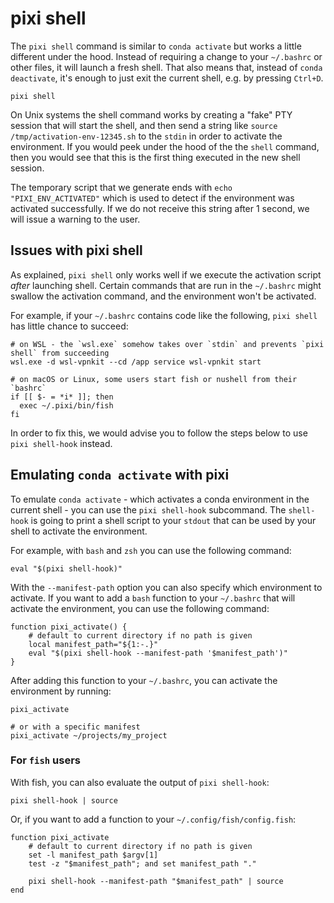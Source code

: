 # pixi shell

The `pixi shell` command is similar to `conda activate` but works a little different under the hood.
Instead of requiring a change to your `~/.bashrc` or other files, it will launch a fresh shell. 
That also means that, instead of `conda deactivate`, it's enough to just exit the current shell, e.g. by pressing `Ctrl+D`.

```shell
pixi shell
```

On Unix systems the shell command works by creating a "fake" PTY session that will start the shell, and then send a string like `source /tmp/activation-env-12345.sh` to the `stdin` in order to activate the environment. If you would peek under the hood of the the `shell` command, then you would see that this is the first thing executed in the new shell session.

The temporary script that we generate ends with `echo "PIXI_ENV_ACTIVATED"` which is used to detect if the environment was activated successfully. If we do not receive this string after 1 second, we will issue a warning to the user.

## Issues with pixi shell

As explained, `pixi shell` only works well if we execute the activation script _after_ launching shell. Certain commands that are run in the `~/.bashrc` might swallow the activation command, and the environment won't be activated.

For example, if your `~/.bashrc` contains code like the following, `pixi shell` has little chance to succeed:

```shell
# on WSL - the `wsl.exe` somehow takes over `stdin` and prevents `pixi shell` from succeeding
wsl.exe -d wsl-vpnkit --cd /app service wsl-vpnkit start

# on macOS or Linux, some users start fish or nushell from their `bashrc`
if [[ $- = *i* ]]; then
  exec ~/.pixi/bin/fish
fi
```

In order to fix this, we would advise you to follow the steps below to use `pixi shell-hook` instead.

## Emulating `conda activate` with pixi

To emulate `conda activate` - which activates a conda environment in the current shell - you can use the `pixi shell-hook` subcommand. The `shell-hook` is going to print a shell script to your `stdout` that can be used by your shell to activate the environment.

For example, with `bash` and `zsh` you can use the following command:

```shell
eval "$(pixi shell-hook)"
```

With the `--manifest-path` option you can also specify which environment to activate. If you want to add a `bash` function to your `~/.bashrc` that will activate the environment, you can use the following command:

```shell
function pixi_activate() {
    # default to current directory if no path is given
    local manifest_path="${1:-.}"
    eval "$(pixi shell-hook --manifest-path '$manifest_path')"
}
```

After adding this function to your `~/.bashrc`, you can activate the environment by running:

```shell
pixi_activate

# or with a specific manifest
pixi_activate ~/projects/my_project
```

### For `fish` users

With fish, you can also evaluate the output of `pixi shell-hook`:

```fish
pixi shell-hook | source
```

Or, if you want to add a function to your `~/.config/fish/config.fish`:

```fish
function pixi_activate
    # default to current directory if no path is given
    set -l manifest_path $argv[1]
    test -z "$manifest_path"; and set manifest_path "."
    
    pixi shell-hook --manifest-path "$manifest_path" | source
end
```